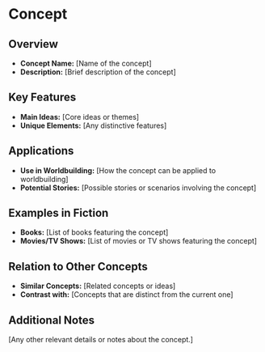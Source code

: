 # Concept

## Overview
- **Concept Name:** [Name of the concept]
- **Description:** [Brief description of the concept]

## Key Features
- **Main Ideas:** [Core ideas or themes]
- **Unique Elements:** [Any distinctive features]

## Applications
- **Use in Worldbuilding:** [How the concept can be applied to worldbuilding]
- **Potential Stories:** [Possible stories or scenarios involving the concept]

## Examples in Fiction
- **Books:** [List of books featuring the concept]
- **Movies/TV Shows:** [List of movies or TV shows featuring the concept]

## Relation to Other Concepts
- **Similar Concepts:** [Related concepts or ideas]
- **Contrast with:** [Concepts that are distinct from the current one]

## Additional Notes
[Any other relevant details or notes about the concept.]
